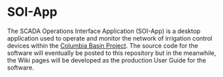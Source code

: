 # SOI-App
The SCADA Operations Interface Application (SOI-App) is a desktop application used to operate and monitor the network of irrigation control devices within the [Columbia Basin Project](https://www.usbr.gov/pn/grandcoulee/cbp/index.html). The source code for the software will eventually be posted to this repository but in the meanwhile, the Wiki pages will be developed as the production User Guide for the software.


